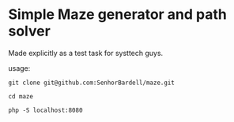 # Simple Maze generator and path solver

Made explicitly as a test task for systtech guys.

usage: 

``git clone git@github.com:SenhorBardell/maze.git``

``cd maze``

``php -S localhost:8080``